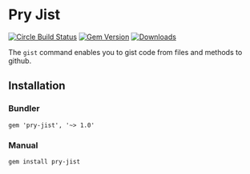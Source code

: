 Pry Jist
========

[![Circle Build Status](https://circleci.com/gh/pry/pry-jist.svg?style=shield)](https://circleci.com/gh/pry/pry-jist)
[![Gem Version](https://badge.fury.io/rb/pry-jist.svg)](http://badge.fury.io/rb/pry-jist)
[![Downloads](https://img.shields.io/gem/dt/pry-jist.svg?style=flat)](https://rubygems.org/gems/pry-jist)

The `gist` command enables you to gist code from files and methods to github.

Installation
------------

### Bundler

```
gem 'pry-jist', '~> 1.0'
```

### Manual

```
gem install pry-jist
```
